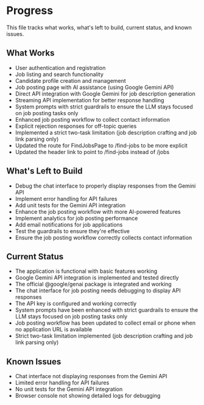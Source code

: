 # Progress

This file tracks what works, what's left to build, current status, and known issues.

## What Works
- User authentication and registration
- Job listing and search functionality
- Candidate profile creation and management
- Job posting page with AI assistance (using Google Gemini API)
- Direct API integration with Google Gemini for job description generation
- Streaming API implementation for better response handling
- System prompts with strict guardrails to ensure the LLM stays focused on job posting tasks only
- Enhanced job posting workflow to collect contact information
- Explicit rejection responses for off-topic queries
- Implemented a strict two-task limitation (job description crafting and job link parsing only)
- Updated the route for FindJobsPage to /find-jobs to be more explicit
- Updated the header link to point to /find-jobs instead of /jobs

## What's Left to Build
- Debug the chat interface to properly display responses from the Gemini API
- Implement error handling for API failures
- Add unit tests for the Gemini API integration
- Enhance the job posting workflow with more AI-powered features
- Implement analytics for job posting performance
- Add email notifications for job applications
- Test the guardrails to ensure they're effective
- Ensure the job posting workflow correctly collects contact information

## Current Status
- The application is functional with basic features working
- Google Gemini API integration is implemented and tested directly
- The official @google/genai package is integrated and working
- The chat interface for job posting needs debugging to display API responses
- The API key is configured and working correctly
- System prompts have been enhanced with strict guardrails to ensure the LLM stays focused on job posting tasks only
- Job posting workflow has been updated to collect email or phone when no application URL is available
- Strict two-task limitation implemented (job description crafting and job link parsing only)

## Known Issues
- Chat interface not displaying responses from the Gemini API
- Limited error handling for API failures
- No unit tests for the Gemini API integration
- Browser console not showing detailed logs for debugging
